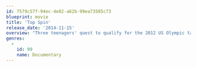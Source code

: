 ```yaml
---
id: 7579c57f-94ec-4e82-a62b-99ea73505c73
blueprint: movie
title: 'Top Spin'
release_date: '2014-11-15'
overview: "Three teenagers' quest to qualify for the 2012 US Olympic table tennis team."
genres:
  -
    id: 99
    name: Documentary
---
```

